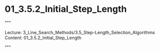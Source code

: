 # 01_3.5.2_Initial_Step_Length

"""

Lecture: 3_Line_Search_Methods/3.5_Step-Length_Selection_Algorithms
Content: 01_3.5.2_Initial_Step_Length

"""

